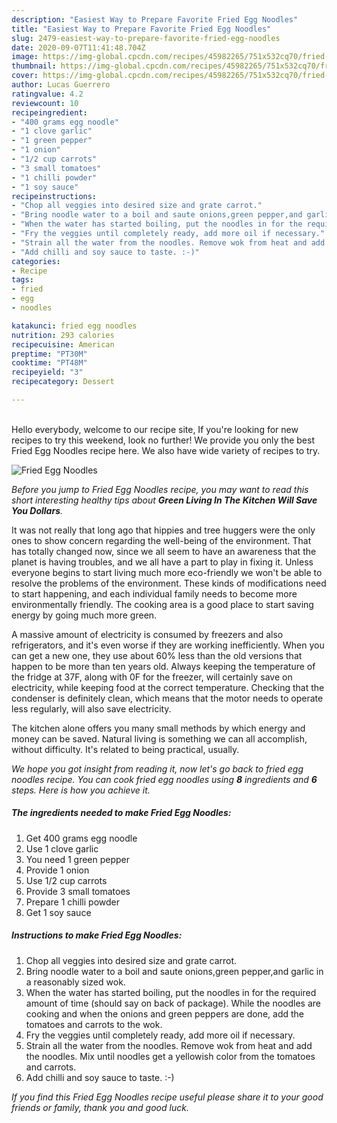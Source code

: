 ```yaml
---
description: "Easiest Way to Prepare Favorite Fried Egg Noodles"
title: "Easiest Way to Prepare Favorite Fried Egg Noodles"
slug: 2479-easiest-way-to-prepare-favorite-fried-egg-noodles
date: 2020-09-07T11:41:48.704Z
image: https://img-global.cpcdn.com/recipes/45982265/751x532cq70/fried-egg-noodles-recipe-main-photo.jpg
thumbnail: https://img-global.cpcdn.com/recipes/45982265/751x532cq70/fried-egg-noodles-recipe-main-photo.jpg
cover: https://img-global.cpcdn.com/recipes/45982265/751x532cq70/fried-egg-noodles-recipe-main-photo.jpg
author: Lucas Guerrero
ratingvalue: 4.2
reviewcount: 10
recipeingredient:
- "400 grams egg noodle"
- "1 clove garlic"
- "1 green pepper"
- "1 onion"
- "1/2 cup carrots"
- "3 small tomatoes"
- "1 chilli powder"
- "1 soy sauce"
recipeinstructions:
- "Chop all veggies into desired size and grate carrot."
- "Bring noodle water to a boil and saute onions,green pepper,and garlic in a reasonably sized wok."
- "When the water has started boiling, put the noodles in for the required amount of time (should say on back of package). While the noodles are cooking and when the onions and green peppers are done, add the tomatoes and carrots to the wok."
- "Fry the veggies until completely ready, add more oil if necessary."
- "Strain all the water from the noodles. Remove wok from heat and add the noodles. Mix until noodles get a yellowish color from the tomatoes and carrots."
- "Add chilli and soy sauce to taste. :-)"
categories:
- Recipe
tags:
- fried
- egg
- noodles

katakunci: fried egg noodles 
nutrition: 293 calories
recipecuisine: American
preptime: "PT30M"
cooktime: "PT48M"
recipeyield: "3"
recipecategory: Dessert

---
```

<br>
Hello everybody, welcome to our recipe site, If you're looking for new recipes to try this weekend, look no further! We provide you only the best Fried Egg Noodles recipe here. We also have wide variety of recipes to try.
<br>


![Fried Egg Noodles](https://img-global.cpcdn.com/recipes/45982265/751x532cq70/fried-egg-noodles-recipe-main-photo.jpg)

<i>Before you jump to Fried Egg Noodles recipe, you may want to read this short interesting healthy tips about 
<strong>Green Living In The Kitchen Will Save You Dollars</strong>.</i>
</br>

It was not really that long ago that hippies and tree huggers were the only ones to show concern regarding the well-being of the environment. That has totally changed now, since we all seem to have an awareness that the planet is having troubles, and we all have a part to play in fixing it. Unless everyone begins to start living much more eco-friendly we won't be able to resolve the problems of the environment. These kinds of modifications need to start happening, and each individual family needs to become more environmentally friendly. The cooking area is a good place to start saving energy by going much more green.

A massive amount of electricity is consumed by freezers and also refrigerators, and it's even worse if they are working inefficiently. When you can get a new one, they use about 60% less than the old versions that happen to be more than ten years old. Always keeping the temperature of the fridge at 37F, along with 0F for the freezer, will certainly save on electricity, while keeping food at the correct temperature. Checking that the condenser is definitely clean, which means that the motor needs to operate less regularly, will also save electricity.

The kitchen alone offers you many small methods by which energy and money can be saved. Natural living is something we can all accomplish, without difficulty. It's related to being practical, usually.


<i>We hope you got insight from reading it, now let's go back to fried egg noodles recipe. You can cook fried egg noodles using <strong>8</strong> ingredients and <strong>6</strong> steps. Here is how you achieve it.
</i>

##### The ingredients needed to make Fried Egg Noodles:

1. Get 400 grams egg noodle
1. Use 1 clove garlic
1. You need 1 green pepper
1. Provide 1 onion
1. Use 1/2 cup carrots
1. Provide 3 small tomatoes
1. Prepare 1 chilli powder
1. Get 1 soy sauce


##### Instructions to make Fried Egg Noodles:

1. Chop all veggies into desired size and grate carrot.
1. Bring noodle water to a boil and saute onions,green pepper,and garlic in a reasonably sized wok.
1. When the water has started boiling, put the noodles in for the required amount of time (should say on back of package). While the noodles are cooking and when the onions and green peppers are done, add the tomatoes and carrots to the wok.
1. Fry the veggies until completely ready, add more oil if necessary.
1. Strain all the water from the noodles. Remove wok from heat and add the noodles. Mix until noodles get a yellowish color from the tomatoes and carrots.
1. Add chilli and soy sauce to taste. :-)


<i>If you find this Fried Egg Noodles recipe useful please share it to your good friends or family, thank you and good luck.</i>
